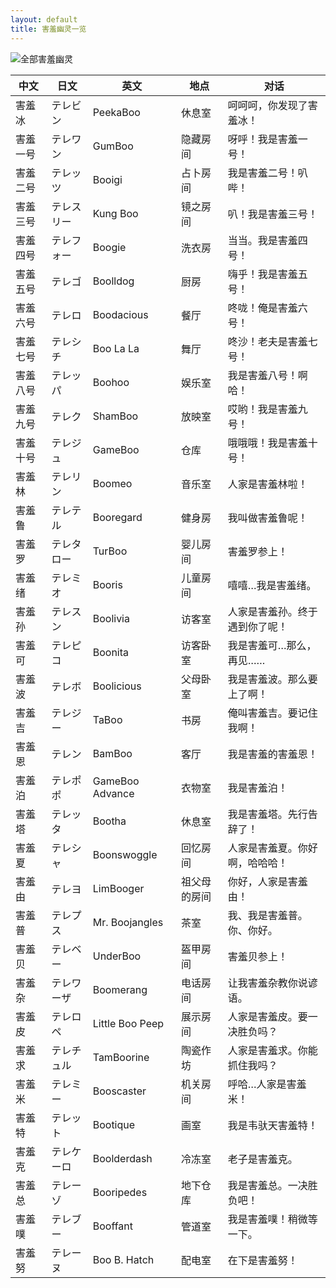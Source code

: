 ```yaml
---
layout: default
title: 害羞幽灵一览
---
```

![全部害羞幽灵](https://file.moetu.org/images/2020/05/16/f8b516c0649dd203cb79fa81a8d0d8c6b5b7e9879e27d9c0.png)

| 中文 | 日文 | 英文 | 地点 | 对话 |
| --- | --- | --- | --- | --- |
| 害羞冰 | テレビン | PeekaBoo  | 休息室 | 呵呵呵，你发现了害羞冰！ |
| 害羞一号 | テレワン | GumBoo  | 隐藏房间 | 呀呼！我是害羞一号！ |
| 害羞二号 | テレッツ | Booigi  | 占卜房间 | 我是害羞二号！叭哔！ |
| 害羞三号 | テレスリー | Kung Boo  | 镜之房间 | 叭！我是害羞三号！ |
| 害羞四号 | テレフォー | Boogie  | 洗衣房 | 当当。我是害羞四号！ |
| 害羞五号 | テレゴ | Boolldog  | 厨房 | 嗨乎！我是害羞五号！ |
| 害羞六号 | テレロ | Boodacious  | 餐厅 | 咚咙！俺是害羞六号！ |
| 害羞七号 | テレシチ | Boo La La  | 舞厅 | 咚沙！老夫是害羞七号！ |
| 害羞八号 | テレッパ | Boohoo  | 娱乐室 | 我是害羞八号！啊哈！ |
| 害羞九号 | テレク | ShamBoo  | 放映室 | 哎哟！我是害羞九号！ |
| 害羞十号 | テレジュ | GameBoo  | 仓库 | 哦哦哦！我是害羞十号！ |
| 害羞林 | テレリン | Boomeo  | 音乐室 | 人家是害羞林啦！ |
| 害羞鲁 | テレテル | Booregard  | 健身房 | 我叫做害羞鲁呢！ |
| 害羞罗 | テレタロー | TurBoo  | 婴儿房间 | 害羞罗参上！ |
| 害羞绪 | テレミオ | Booris  | 儿童房间 | 嘻嘻…我是害羞绪。 |
| 害羞孙 | テレスン | Boolivia  | 访客室 | 人家是害羞孙。终于遇到你了呢！ |
| 害羞可 | テレピコ | Boonita  | 访客卧室 | 我是害羞可…那么，再见…… |
| 害羞波 | テレボ | Boolicious  | 父母卧室 | 我是害羞波。那么要上了啊！ |
| 害羞吉 | テレジー | TaBoo  | 书房 | 俺叫害羞吉。要记住我啊！ |
| 害羞恩 | テレン | BamBoo  | 客厅 | 我是害羞的害羞恩！ |
| 害羞泊 | テレポポ | GameBoo Advance  | 衣物室 | 我是害羞泊！ |
| 害羞塔 | テレッタ | Bootha  | 休息室 | 我是害羞塔。先行告辞了！ |
| 害羞夏 | テレシャ | Boonswoggle  | 回忆房间 | 人家是害羞夏。你好啊，哈哈哈！ |
| 害羞由 | テレヨ | LimBooger  | 祖父母的房间 | 你好，人家是害羞由！ |
| 害羞普 | テレプス | Mr. Boojangles  | 茶室 | 我、我是害羞普。你、你好。 |
| 害羞贝 | テレベー | UnderBoo  | 盔甲房间 | 害羞贝参上！ |
| 害羞杂 | テレワーザ | Boomerang  | 电话房间 | 让我害羞杂教你说谚语。 |
| 害羞皮 | テレロペ | Little Boo Peep  | 展示房间 | 人家是害羞皮。要一决胜负吗？ |
| 害羞求 | テレチュル | TamBoorine  | 陶瓷作坊 | 人家是害羞求。你能抓住我吗？ |
| 害羞米 | テレミー | Booscaster  | 机关房间 | 呼哈…人家是害羞米！ |
| 害羞特 | テレット | Bootique  | 画室 | 我是韦驮天害羞特！ |
| 害羞克 | テレケーロ | Boolderdash  | 冷冻室 | 老子是害羞克。 |
| 害羞总 | テレーゾ | Booripedes  | 地下仓库 | 我是害羞总。一决胜负吧！ |
| 害羞噗 | テレブー | Booffant  | 管道室 | 我是害羞噗！稍微等一下。 |
| 害羞努 | テレーヌ | Boo B. Hatch  | 配电室 | 在下是害羞努！ |